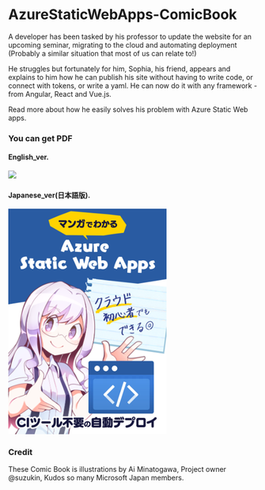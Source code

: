 # AzureStaticWebApps-ComicBook

A developer has been tasked by his professor to update the website for an upcoming seminar, migrating to the cloud and automating deployment (Probably a similar situation that most of us can relate to!)

He struggles but fortunately for him, Sophia, his friend, appears and explains to him how he can publish his site without having to write code, or connect with tokens, or write a yaml. He can now do it with any framework - from Angular, React and Vue.js.

Read more about how he easily solves his problem with Azure Static Web apps.

### You can get PDF

#### English_ver.
[<img src="https://raw.githubusercontent.com/msdevjp/AzureStaticWebApps-ComicBook/master/Thumbnail.png" width="320px">](https://github.com/msdevjp/AzureStaticWebApps-ComicBook/blob/master/AzureStaticWebApps_Fullver.pdf)

#### Japanese_ver(日本語版).
[<img src="https://raw.githubusercontent.com/msdevjp/AzureStaticWebApps-ComicBook/master/Thumbnail_ja.png" width="320px">](https://github.com/msdevjp/AzureStaticWebApps-ComicBook/blob/master/AzureStaticWebApps_Fullver_ja.pdf)

### Credit

These Comic Book is illustrations by Ai Minatogawa, Project owner @suzukin, Kudos so many Microsoft Japan members. 
